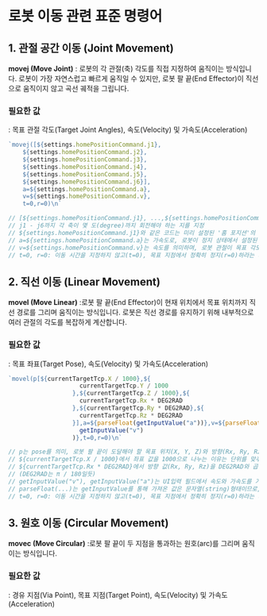 # 로봇 이동 관련 표준 명령어

## 1. 관절 공간 이동 (Joint Movement)
**movej (Move Joint)**
: 로봇의 각 관절(축) 각도를 직접 지정하여 움직이는 방식입니다. 로봇이 가장 자연스럽고 빠르게 움직일 수 있지만, 로봇 팔 끝(End Effector)이 직선으로 움직이지 않고 곡선 궤적을 그립니다.

### 필요한 값
: 목표 관절 각도(Target Joint Angles), 속도(Velocity) 및 가속도(Acceleration)

``` javascript 
`movej([${settings.homePositionCommand.j1},
    ${settings.homePositionCommand.j2},
    ${settings.homePositionCommand.j3},
    ${settings.homePositionCommand.j4},
    ${settings.homePositionCommand.j5},
    ${settings.homePositionCommand.j6}],
    a=${settings.homePositionCommand.a},
    v=${settings.homePositionCommand.v},
    t=0,r=0)\n`

// [${settings.homePositionCommand.j1}, ...,${settings.homePositionCommand.j6}] 이 배열은 각 관절의 목표 각도를 담고 있음
// j1 - j6까지 각 축이 몇 도(degree)까지 회전해야 하는 지를 지정
// ${settings.homePositionCommand.j1}와 같은 코드는 미리 설정된 '홈 포지션'의 j1(1번 축) 각도 값을 가져와 명령어에 삽입하라는 의미
// a=${settings.homePositionCommand.a}는 가속도로, 로봇이 정지 상태에서 설정된 목표 속도까지 얼마나 빨리 도달할지를 결정
// v=${settings.homePositionCommand.v}는 속도를 의미하며, 로봇 관절이 목표 각도를 향해 움직이는 최대 속도를 지정
// t=0, r=0: 이동 시간을 지정하지 않고(t=0), 목표 지점에서 정확히 정지(r=0)하라는 의미

```


## 2. 직선 이동 (Linear Movement)
**movel (Move Linear)**
:로봇 팔 끝(End Effector)이 현재 위치에서 목표 위치까지 직선 경로를 그리며 움직이는 방식입니다. 로봇은 직선 경로를 유지하기 위해 내부적으로 여러 관절의 각도를 복잡하게 계산합니다.

### 필요한 값
: 목표 좌표(Target Pose), 속도(Velocity) 및 가속도(Acceleration)
``` javascript 
`movel(p[${currentTargetTcp.X / 1000},${               
                    currentTargetTcp.Y / 1000
                  },${currentTargetTcp.Z / 1000},${
                    currentTargetTcp.Rx * DEG2RAD
                  },${currentTargetTcp.Ry * DEG2RAD},${
                    currentTargetTcp.Rz * DEG2RAD
                  }],a=${parseFloat(getInputValue("a"))},v=${parseFloat(
                    getInputValue("v")
                  )},t=0,r=0)\n`

// p는 pose를 의미, 로봇 팔 끝이 도달해야 할 목표 위치(X, Y, Z)와 방향(Rx, Ry, Rz)를 지정
// ${currentTargetTcp.X / 1000}에서 좌표 값을 1000으로 나누는 이유는 단위를 맞추기 위함. UI에서는 밀리미터(mm)단위로 좌표를 맞추고, 로봇 컨트롤러는 미터(m)단위를 기본으로 
// ${currentTargetTcp.Rx * DEG2RAD}에서 방향 값(Rx, Ry, Rz)을 DEG2RAD와 곱하는 이유는 단위 변환을 하기 위함. UI에서 사람이 이해하기 쉬운 도(Degree)단위를 사용하고, 로봇 컨트롤러는 수학 계산에 용이한 라디안(Radian)단위를 사용하기 때문.
// (DEG2RAD는 π / 180일듯)
// getInputValue("v"), getInputValue("a")는 UI입력 필드에서 속도와 가속도를 가져옴
// parseFloat(...)는 getInputValue를 통해 가져온 값은 문자열(string)형태이므로, parseFloat함수를 사용해 소수점까지 인식하는 숫자(number)형태로 반환하여 명령어를 넣어줌
// t=0, r=0: 이동 시간을 지정하지 않고(t=0), 목표 지점에서 정확히 정지(r=0)하라는 의미

```
## 3. 원호 이동 (Circular Movement)
**movec (Move Circular)**
:로봇 팔 끝이 두 지점을 통과하는 원호(arc)를 그리며 움직이는 방식입니다.

### 필요한 값
: 경유 지점(Via Point), 목표 지점(Target Point), 속도(Velocity) 및 가속도(Acceleration)





